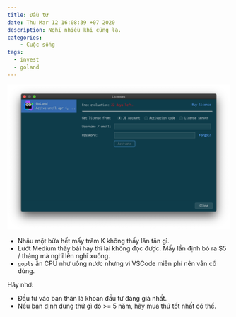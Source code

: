 ```yaml
---
title: Đầu tư
date: Thu Mar 12 16:08:39 +07 2020
description: Nghĩ nhiều khi cũng lạ.
categories:
    - Cuộc sống
tags:
  - invest
  - goland
---
```

![Goland free evaluation](./goland-free-evaluation.png)

- Nhậu một bữa hết mấy trăm K không thấy lăn tăn gì.
- Lướt Medium thấy bài hay thì lại không đọc được. Mấy lần định bỏ ra $5 / tháng mà nghĩ lên nghĩ xuống.
- `gopls` ăn CPU như uống nước nhưng vì VSCode miễn phí nên vẫn cố dùng.

Hãy nhớ:

- Đầu tư vào bản thân là khoản đầu tư đáng giá nhất.
- Nếu bạn định dùng thứ gì đó >= 5 năm, hãy mua thứ tốt nhất có thể.
